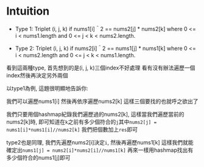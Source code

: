 # Intuition

- Type 1: Triplet (i, j, k) if nums1[i]＾2 == nums2[j] * nums2[k] where 0 <= i < nums1.length and 0 <= j < k < nums2.length.

- Type 2: Triplet (i, j, k) if nums2[i]＾2 == nums1[j] * nums1[k] where 0 <= i < nums2.length and 0 <= j < k < nums1.length.

看到這兩種type, 首先想到的是(i, j, k)三個index不好處理
看有沒有辦法遍歷一個index然後再決定另外兩個

以type1為例, 這題很明顯地告訴你:

我們可以遍歷nums1[i] 然後再依序遍歷nums2[k] 這樣三個要找的也就呼之欲出了

我們只要用個hashmap紀錄我們遍歷過的nums2[k],
這樣當我們遍歷當前的nums2[k]時, 即可知道在`k`之前有多少個符合的`j`其中`nums2[j] = nums1[i]*nums1[i]//nums2[k]`
我們把個數加上`res`即可

type2也是同理, 我們先遍歷nums2[i]決定`i`, 然後再遍歷nums1[k]
這樣我們就能確定出`nums1[j] = nums2[i]*nums2[i]//nums1[k]`
再來一樣用hashmap找出有多少個符合的nums1[j]即可